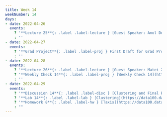 ```yaml
---
title: Week 14
weekNumber: 14
days:
- date: 2022-04-26
  events:
    ? '**Lecture 25**{: .label .label-lecture } [Guest Speaker: Amol Deshpande - Data Regulations](lecture/lec25)'
    : ''
- date: 2022-04-27
  events:
    ? '**Grad Project**{: .label .label-proj } First Draft for Grad Project Due'
    : ''
- date: 2022-04-28
  events:
    ? '**Lecture 26**{: .label .label-lecture } [Guest Speaker: Matei Zaharia - Parallel Data Analytics; Conclusion](lecture/lec26)'
    ? '**Weekly Check 14**{: .label .label-proj } [Weekly Check 14](https://forms.gle/kRELgezKVWG65TDg6) (due <del>May 2</del> May 5)'
    : ''
- date: 2022-04-29
  events:
    ? '**Discussion 14**{: .label .label-disc } [Clustering and Final Review](https://drive.google.com/file/d/19XU_URQxkPEqYtArHhg5sw4xM31WC8GY/view?usp=sharing) ([solutions](https://drive.google.com/file/d/1LRedPXWUOAre7zxV5bMBK5biWj3oqwfE/view?usp=sharing))'
    ? '**Lab 14**{: .label .label-lab } [Clustering](https://data100.datahub.berkeley.edu/hub/user-redirect/git-pull?repo=https%3A%2F%2Fgithub.com%2FDS-100%2Fsp22&branch=main&urlpath=lab%2Ftree%2Fsp22%2Flab%2Flab14%2Flab14.ipynb) (Optional, no due date)'
    ? '**Homework 8**{: .label .label-hw } [Taxis](https://data100.datahub.berkeley.edu/hub/user-redirect/git-pull?repo=https%3A%2F%2Fgithub.com%2FDS-100%2Fsp22&branch=main&urlpath=lab%2Ftree%2Fsp22%2Fhw%2Fhw08%2Fhw08.ipynb) (Optional, no due date)'
    : ""
---
```

